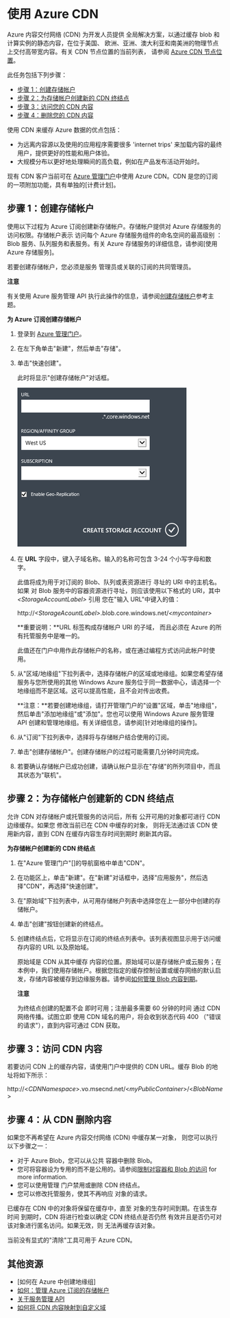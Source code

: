 # 使用 Azure CDN

Azure 内容交付网络 (CDN) 为开发人员提供
全局解决方案，以通过缓存 blob 和
计算实例的静态内容，在位于美国、
欧洲、亚洲、澳大利亚和南美洲的物理节点上交付高带宽内容。有关 CDN 节点位置的当前列表，
请参阅 [Azure CDN 节点位置]。

此任务包括下列步骤：

* [步骤 1：创建存储帐户](#Step1)
* [步骤 2：为存储帐户创建新的 CDN 终结点](#Step2)
* [步骤 3：访问您的 CDN 内容](#Step3)
* [步骤 4：删除您的 CDN 内容](#Step4)

使用 CDN 来缓存 Azure 数据的优点包括：

-   为远离内容源以及使用的应用程序需要很多  'internet trips' 来加载内容的最终用户，提供更好的性能和用户体验。
-   大规模分布以更好地处理瞬间的高负载，例如在产品发布活动开始时。

现有 CDN 客户当前可在 [Azure 管理门户]中使用 Azure CDN。CDN 是您的订阅的一项附加功能，具有单独的[计费计划]。

<a id="Step1"> </a>
<h2>步骤 1：创建存储帐户</h2>

使用以下过程为
Azure 订阅创建新存储帐户。存储帐户提供对 
Azure 存储服务的访问权限。存储帐户表示
访问每个 Azure 存储服务组件的命名空间的最高级别
：Blob 服务、队列服务和表服务。有关
Azure 存储服务的详细信息，请参阅[使用
Azure 存储服务]。

若要创建存储帐户，您必须是服务
管理员或关联的订阅的共同管理员。

<div class="dev-callout">
<strong>注意</strong>
<p>有关使用
Azure 服务管理 API 执行此操作的信息，请参阅<a href="http://msdn.microsoft.com/zh-cn/library/windowsazure/hh264518.aspx">创建存储帐户</a>参考主题。</p>
</div>

**为 Azure 订阅创建存储帐户**

1.  登录到 [Azure 管理门户]。
2.  在左下角单击"新建"，然后单击"存储"。
3.  单击"快速创建"。

    此时将显示"创建存储帐户"对话框。

    ![创建存储帐户][create-new-storage-account]

4. 在 **URL** 字段中，键入子域名称。输入的名称可包含 3-24 个小写字母和数字。

    此值将成为用于对订阅的 Blob、队列或表资源进行
    寻址的 URI 中的主机名。如果
    对 Blob 服务中的容器资源进行寻址，则应该使用以下格式的 
    URI，其中 *&lt;StorageAccountLabel&gt;* 引用
    您在"输入 URL"中键入的值：

    http://*&lt;StorageAcountLabel&gt;*.blob.core.windows.net/*&lt;mycontainer&gt;*

    **重要说明：**URL 标签构成存储帐户 URI 的子域，
    而且必须在 Azure 的所有托管服务中是唯一的。

	此值还在门户中用作此存储帐户的名称，或在通过编程方式访问此帐户时使用。

5.  从"区域/地缘组"下拉列表中，选择存储帐户的区域或地缘组。如果您希望存储服务与您所使用的其他 Windows Azure 服务位于同一数据中心，请选择一个地缘组而不是区域。这可以提高性能，且不会对传出收费。  

    **注意：**若要创建地缘组，请打开管理门户的"设置"区域，单击"地缘组"，然后单击"添加地缘组"或"添加"。您也可以使用 Windows Azure 服务管理 API 创建和管理地缘组。有关详细信息，请参阅[针对地缘组的操作]。

6. 从"订阅"下拉列表中，选择将与存储帐户结合使用的订阅。
7.  单击"创建存储帐户"。创建存储帐户的过程可能需要几分钟时间完成。
8.  若要确认存储帐户已成功创建，请确认帐户显示在"存储"的所列项目中，而且其状态为"联机"。

<a id="Step2"> </a>
<h2>步骤 2：为存储帐户创建新的 CDN 终结点</h2>

允许 CDN 对存储帐户或托管服务的访问后，所有
公开可用的对象都可进行 CDN 边缘缓存。如果您
修改当前已在 CDN 中缓存的对象，
则将无法通过该 CDN 使用新内容，直到 CDN 在缓存内容生存时间到期时
刷新其内容。

**为存储帐户创建新的 CDN 终结点**

1. 在"Azure 管理门户"[]的导航窗格中单击"CDN"。

2. 在功能区上，单击"新建"。在"新建"对话框中，选择"应用服务"，然后选择"CDN"，再选择"快速创建"。

3. 在"原始域"下拉列表中，从可用存储帐户列表中选择您在上一部分中创建的存储帐户。 

4. 单击"创建"按钮创建新的终结点。

5. 创建终结点后，它将显示在订阅的终结点列表中。该列表视图显示用于访问缓存内容的 URL 以及原始域。 

	原始域是 CDN 从其中缓存
    内容的位置。原始域可以是存储帐户或云服务；在本例中，我们使用存储帐户。根据您指定的缓存控制设置或缓存网络的默认启发，存储内容被缓存到边缘服务器。请参阅[如何管理 Blob 内容到期](http://msdn.microsoft.com/zh-cn/library/gg680306.aspx)。 


    <div class="dev-callout">
    <strong>注意</strong>
    <p>为终结点创建的配置不会
    即时可用；注册最多需要 60 分钟的时间
    通过 CDN 网络传播。试图立即
    使用 CDN 域名的用户，将会收到状态代码 400
    （"错误的请求"），直到内容可通过 CDN 获取。</p>
    </div>

<a id="Step3"> </a>
<h2>步骤 3：访问 CDN 内容</h2> 

若要访问 CDN 上的缓存内容，请使用门户中提供的 CDN URL。缓存 Blob 的地址将如下所示：

http://<*CDNNamespace*\>.vo.msecnd.net/<*myPublicContainer*\>/<*BlobName*\>

<a id="Step4"> </a>
<h2>步骤 4：从 CDN 删除内容</h2>

如果您不再希望在 Azure 内容交付网络 (CDN) 中缓存某一对象，
则您可以执行以下步骤之一：

-   对于 Azure Blob，您可以从公共
    容器中删除 Blob。
-   您可将容器设为专用的而不是公用的。请参阅[限制对容器和 Blob 的访问](http://msdn.microsoft.com/zh-cn/library/dd179354.aspx) for more information.
-   您可以使用管理
    门户禁用或删除 CDN 终结点。
-   您可以修改托管服务，使其不再响应
    对象的请求。

已缓存在 CDN 中的对象将保留在缓存中，直至
对象的生存时间到期。在该生存时间
到期时，CDN 将进行检查以确定 CDN 终结点是否仍然
有效并且是否仍可对该对象进行匿名访问。如果无效，则
无法再缓存该对象。

当前没有显式的"清除"工具可用于 Azure 
CDN。

## 其他资源

-   [如何在 Azure 中创建地缘组]
-   [如何：管理 Azure 订阅的存储帐户]
-   [关于服务管理 API]
-   [如何将 CDN 内容映射到自定义域]

  [创建存储帐户]: http://msdn.microsoft.com/zh-cn/library/windowsazure/hh264518.aspx
  [Azure CDN 节点位置]: http://msdn.microsoft.com/zh-cn/library/windowsazure/gg680302.aspx
  [Azure 管理门户]: https://manage.windowsazure.com/
  [收费计划]: /zh-cn/pricing/calculator/?scenario=full
  [如何注册用于访问 Azure 中的 Blob 的自定义子域名称]: http://msdn.microsoft.com/zh-cn/library/windowsazure/ee795179.aspx
  [对地缘组的操作]: http://msdn.microsoft.com/library/azure/ee460798.aspx
  [Azure CDN 概述]: http://msdn.microsoft.com/zh-cn/library/windowsazure/ff919703.aspx
  [如何：管理 Azure 订阅的存储帐户]: http://msdn.microsoft.com/zh-cn/library/windowsazure/hh531567.aspx
  [关于服务管理 API]: http://msdn.microsoft.com/zh-cn/library/windowsazure/ee460807.aspx
  [如何将 CDN 内容映射到自定义域]: http://msdn.microsoft.com/zh-cn/library/windowsazure/gg680307.aspx


[create-new-storage-account]: ./media/cdn/CDN_CreateNewStorageAcct.png
[以前的管理门户]: ../../Shared/Media/previous-portal.png
<!--HONumber=41-->
